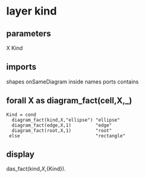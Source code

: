 # layer kind
## parameters
  X
  Kind
## imports
  shapes
  onSameDiagram
  inside
  names
  ports
  contains
## forall X as diagram_fact(cell,X,_)
    Kind = cond
      diagram_fact(kind,X,"ellipse") "ellipse"
      diagram_fact(edge,X,1)         "edge"
      diagram_fact(root,X,1)         "root"
     else                            "rectangle"
## display
  das_fact(kind,${X},${Kind}).
  
